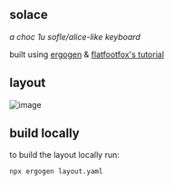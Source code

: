 solace
---

*a choc 1u sofle/alice-like keyboard*

built using [ergogen](https://ergogen.ceoloide.com/) & [flatfootfox's tutorial](https://flatfootfox.com/ergogen-introduction)

## layout

![image](https://github.com/user-attachments/assets/ca046b21-95a8-4ceb-a736-07c1a8083849)

## build locally

to build the layout locally run:

```shell
npx ergogen layout.yaml
```
